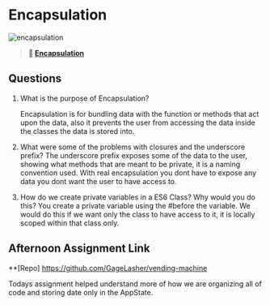 # Encapsulation

![encapsulation](https://bcw.blob.core.windows.net/public/img/journals/5838157482080222)

> **📖 [Encapsulation](https://codeworksacademy.com/fs-student-guide/resources/wk3/02-Encapsulation)**

## Questions

1. What is the purpose of Encapsulation?

    Encapsulation is for bundling data with the function or methods that act upon the data, also it prevents the user from accessing the data inside the classes the data is stored into.

2. What were some of the problems with closures and the underscore prefix?
    The underscore prefix exposes some of the data to the user, showing what methods that are meant to be private, it is a naming convention used. With real encapsulation you dont have to expose any data you dont want the user to have access to.

3. How do we create private variables in a ES6 Class? Why would you do this?
    You create a private variable using the #before the variable. We would do this if we want only the class to have access to it, it is locally scoped within that class only.

## Afternoon Assignment Link

**[Repo] https://github.com/GageLasher/vending-machine

Todays assignment helped understand more of how we are organizing all of code and storing date only in the AppState.
